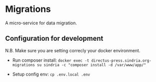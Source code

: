 # Migrations

A micro-service for data migration.

## Configuration for development

N.B. Make sure you are setting correcly your docker environment.

- Run composer install: `docker exec -t directus-press.sindria.org-migrations su sindria -c "composer install -d /var/www/app/"`

- Setup config env: `cp .env.local .env`
